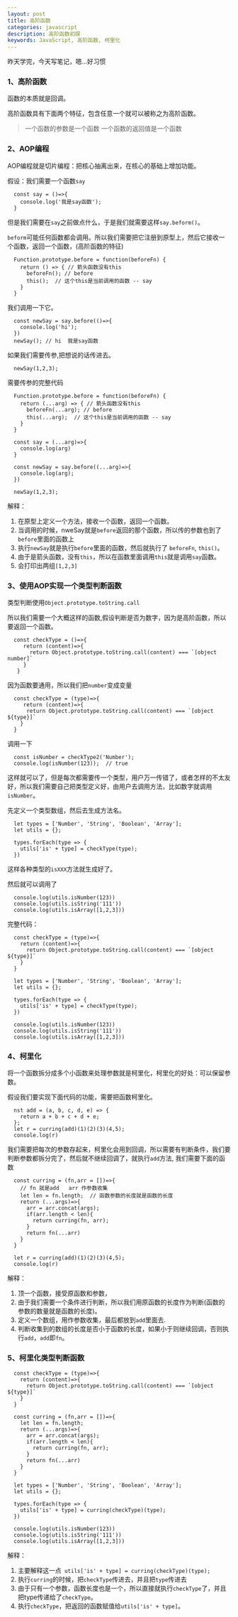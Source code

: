 ```yaml
---
layout: post
title: 高阶函数
categories: javascript
description: 高阶函数初探
keywords: JavaScript, 高阶函数, 柯里化 
---
```



昨天学完，今天写笔记，嗯...好习惯


### 1、高阶函数

函数的本质就是回调。

高阶函数具有下面两个特征，包含任意一个就可以被称之为高阶函数。

> 一个函数的参数是一个函数
> 一个函数的返回值是一个函数


### 2、AOP编程

AOP编程就是切片编程：把核心抽离出来，在核心的基础上增加功能。

假设：我们需要一个函数`say`

```
  const say = ()=>{
    console.log('我是say函数');
  }
```

但是我们需要在`say`之前做点什么，于是我们就需要这样`say.beform()`。

`beform`可能任何函数都会调用。所以我们需要把它注册到原型上，然后它接收一个函数，返回一个函数，(高阶函数的特征)

```
  Function.prototype.before = function(beforeFn) {
    return () => { // 箭头函数没有this
      beforeFn(); // before
      this();  // 这个this是当前调用的函数 -- say
    }
  }
```

我们调用一下它。

```
  const newSay = say.before(()=>{
    console.log('hi');
  })
  newSay(); // hi  我是say函数
```

如果我们需要传参,把想说的话传进去。

```
  newSay(1,2,3);
```

需要传参的完整代码

```
  Function.prototype.before = function(beforeFn) {
    return (...arg) => { // 箭头函数没有this
      beforeFn(...arg); // before
      this(...arg);  // 这个this是当前调用的函数 -- say
    }
  }

  const say = (...arg)=>{
    console.log(arg)
  }

  const newSay = say.before((...arg)=>{
    console.log(arg);
  })

  newSay(1,2,3);
```

解释：
1. 在原型上定义一个方法，接收一个函数，返回一个函数。
2. 当调用的时候，nweSay就是`before`返回的那个函数，所以传的参数也到了`before`里面的函数上
3. 执行`newSay`就是执行`before`里面的函数，然后就执行了 `beforeFn`, `this()`。
4. 由于是箭头函数，没有`this`，所以在函数里面调用`this`就是调用`say`函数。
5. 会打印出两组`[1,2,3]`


### 3、使用AOP实现一个类型判断函数

类型判断使用`Object.prototype.toString.call`

所以我们需要一个大概这样的函数,假设判断是否为数字，因为是高阶函数，所以要返回一个函数。

```
  const checkType = ()=>{
     return (content)=>{
       return Object.prototype.toString.call(content) === `[object number]`
     }
   }
```

因为函数要通用，所以我们把`number`变成变量

```
  const checkType = (type)=>{
     return (content)=>{
      return Object.prototype.toString.call(content) === `[object ${type}]`
    }
  }
```

调用一下

```
  const isNumber = checkType2('Number');
  console.log(isNumber(123));  // true
```

这样就可以了，但是每次都需要传一个类型，用户万一传错了，或者怎样的不太友好，所以我们需要自己把类型定义好，由用户去调用方法，比如数字就调用`isNumber`。

先定义一个类型数组，然后去生成方法名。

```
  let types = ['Number', 'String', 'Boolean', 'Array'];
  let utils = {};

  types.forEach(type => {
    utils['is' + type] = checkType(type);
  })
```
这样各种类型的`isXXX`方法就生成好了。

然后就可以调用了

```
  console.log(utils.isNumber(123))
  console.log(utils.isString('111'))
  console.log(utils.isArray([1,2,3]))
```

完整代码：

```
  const checkType = (type)=>{
    return (content)=>{
      return Object.prototype.toString.call(content) === `[object ${type}]`
    }
  }

  let types = ['Number', 'String', 'Boolean', 'Array'];
  let utils = {};

  types.forEach(type => {
    utils['is' + type] = checkType(type);
  })

  console.log(utils.isNumber(123))
  console.log(utils.isString('111'))
  console.log(utils.isArray([1,2,3]))
```

### 4、柯里化

将一个函数拆分成多个小函数来处理参数就是柯里化，柯里化的好处：可以保留参数。

假设我们要实现下面代码的功能，需要把函数柯里化。

```
  nst add = (a, b, c, d, e) => {
    return a + b + c + d + e;
  };
  let r = curring(add)(1)(2)(3)(4,5);
  console.log(r)
```

我们需要把每次的参数存起来，柯里化会用到回调，所以需要有判断条件，我们要判断参数都拆分完了，然后就不继续回调了，就执行`add`方法, 我们需要下面的函数

```
  const curring = (fn,arr = [])=>{
    // fn 就是add   arr 作参数收集
    let len = fn.length;  // 函数参数的长度就是函数的长度
    return (...args)=>{
      arr = arr.concat(args);
      if(arr.length < len){
        return curring(fn, arr);
      }
      return fn(...arr)
    }
  }

  let r = curring(add)(1)(2)(3)(4,5);
  console.log(r)
```

解释：
1. 顶一个函数，接受原函数和参数，
2. 由于我们需要一个条件进行判断，所以我们用原函数的长度作为判断(函数的参数的数量就是函数的长度)。
3. 定义一个数组，用作参数收集，最后都放到`add`里面去.
4. 判断收集到的数组的长度是否小于函数的长度，如果小于则继续回调，否则执行`add`，`add`即`fn`。


### 5、柯里化类型判断函数

```
  const checkType = (type)=>{
    return (content)=>{
      return Object.prototype.toString.call(content) === `[object ${type}]`
    }
  }

  const curring = (fn,arr = [])=>{
    let len = fn.length; 
    return (...args)=>{
      arr = arr.concat(args);
      if(arr.length < len){
        return curring(fn, arr);
      }
      return fn(...arr)
    }
  }

  let types = ['Number', 'String', 'Boolean', 'Array'];
  let utils = {};

  types.forEach(type => {
    utils['is' + type] = curring(checkType)(type);
  })

  console.log(utils.isNumber(123))
  console.log(utils.isString('111'))
  console.log(utils.isArray([1,2,3]))
```

解释：
1. 主要解释这一点` utils['is' + type] = curring(checkType)(type);`
2. 执行`curring`的时候，把`checkType`传进去，并且把`type`传进去
3. 由于只有一个参数，函数长度也是一个，所以直接就执行`checkType`了，并且把type传递给了`checkType`。
4. 执行`checkType`，把返回的函数赋值给`utils['is' + type]`。






